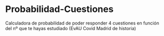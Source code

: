# Probabilidad-Cuestiones
Calculadora de probabilidad de poder responder 4 cuestiones en función del nº que te hayas estudiado (EvAU Covid Madrid de historia)

